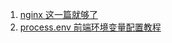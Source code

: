 1. [nginx 这一篇就够了](https://juejin.im/post/5d81906c518825300a3ec7ca)
2. [process.env 前端环境变量配置教程](https://mp.weixin.qq.com/s/mfgzMgDhm1C-vuX6alDJSw)
